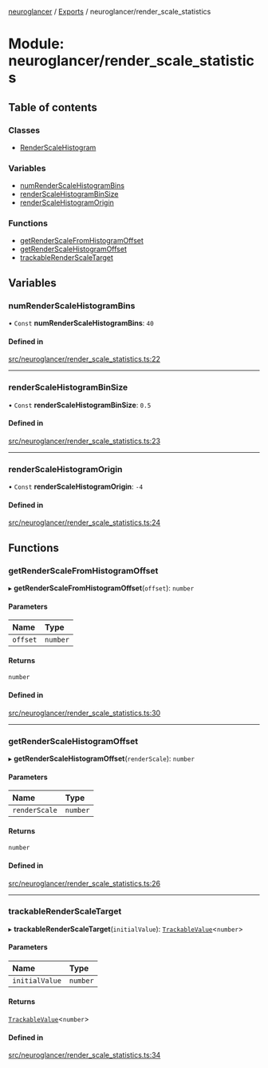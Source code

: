 [neuroglancer](../README.md) / [Exports](../modules.md) / neuroglancer/render\_scale\_statistics

# Module: neuroglancer/render\_scale\_statistics

## Table of contents

### Classes

- [RenderScaleHistogram](../classes/neuroglancer_render_scale_statistics.RenderScaleHistogram.md)

### Variables

- [numRenderScaleHistogramBins](neuroglancer_render_scale_statistics.md#numrenderscalehistogrambins)
- [renderScaleHistogramBinSize](neuroglancer_render_scale_statistics.md#renderscalehistogrambinsize)
- [renderScaleHistogramOrigin](neuroglancer_render_scale_statistics.md#renderscalehistogramorigin)

### Functions

- [getRenderScaleFromHistogramOffset](neuroglancer_render_scale_statistics.md#getrenderscalefromhistogramoffset)
- [getRenderScaleHistogramOffset](neuroglancer_render_scale_statistics.md#getrenderscalehistogramoffset)
- [trackableRenderScaleTarget](neuroglancer_render_scale_statistics.md#trackablerenderscaletarget)

## Variables

### numRenderScaleHistogramBins

• `Const` **numRenderScaleHistogramBins**: ``40``

#### Defined in

[src/neuroglancer/render_scale_statistics.ts:22](https://github.com/ActiveBrainAtlas2/neuroglancer/blob/91617476/src/neuroglancer/render_scale_statistics.ts#L22)

___

### renderScaleHistogramBinSize

• `Const` **renderScaleHistogramBinSize**: ``0.5``

#### Defined in

[src/neuroglancer/render_scale_statistics.ts:23](https://github.com/ActiveBrainAtlas2/neuroglancer/blob/91617476/src/neuroglancer/render_scale_statistics.ts#L23)

___

### renderScaleHistogramOrigin

• `Const` **renderScaleHistogramOrigin**: ``-4``

#### Defined in

[src/neuroglancer/render_scale_statistics.ts:24](https://github.com/ActiveBrainAtlas2/neuroglancer/blob/91617476/src/neuroglancer/render_scale_statistics.ts#L24)

## Functions

### getRenderScaleFromHistogramOffset

▸ **getRenderScaleFromHistogramOffset**(`offset`): `number`

#### Parameters

| Name | Type |
| :------ | :------ |
| `offset` | `number` |

#### Returns

`number`

#### Defined in

[src/neuroglancer/render_scale_statistics.ts:30](https://github.com/ActiveBrainAtlas2/neuroglancer/blob/91617476/src/neuroglancer/render_scale_statistics.ts#L30)

___

### getRenderScaleHistogramOffset

▸ **getRenderScaleHistogramOffset**(`renderScale`): `number`

#### Parameters

| Name | Type |
| :------ | :------ |
| `renderScale` | `number` |

#### Returns

`number`

#### Defined in

[src/neuroglancer/render_scale_statistics.ts:26](https://github.com/ActiveBrainAtlas2/neuroglancer/blob/91617476/src/neuroglancer/render_scale_statistics.ts#L26)

___

### trackableRenderScaleTarget

▸ **trackableRenderScaleTarget**(`initialValue`): [`TrackableValue`](../classes/neuroglancer_trackable_value.TrackableValue.md)<`number`\>

#### Parameters

| Name | Type |
| :------ | :------ |
| `initialValue` | `number` |

#### Returns

[`TrackableValue`](../classes/neuroglancer_trackable_value.TrackableValue.md)<`number`\>

#### Defined in

[src/neuroglancer/render_scale_statistics.ts:34](https://github.com/ActiveBrainAtlas2/neuroglancer/blob/91617476/src/neuroglancer/render_scale_statistics.ts#L34)
